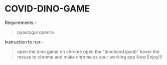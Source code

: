 # COVID-DINO-GAME

Requirements:-
 > pyautogui
 > opencv


Instruction to run:-
 > open the dino game on chrome
 > open the "dinohand.ipynb"
 > hover the mouse to chrome and make chrome as your working app
 > Now Enjoy!!!
